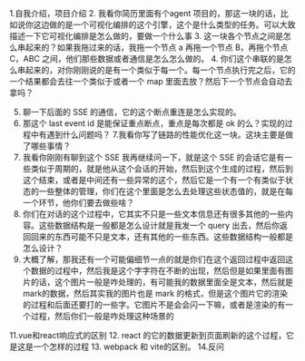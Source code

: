1.自我介绍，项目介绍
2. 我看你简历里面有个agent 项目的，那这一块的话，比如说你这边做的是一个可视化编排的这个引擎，这个是什么类型的任务。可以大致描述一下它可视化编排是怎么做的，要做一个什么事
3. 这一块各个节点之间是怎么串起来的？如果我拖过来的话，我拖一个节点 a 再拖一个节点 B，再拖个节点 C，ABC 之间，他们那些数据或者通信是怎么怎么做的。
4. 你们这个串联的是怎么串起来的，对你刚刚说的是有一个类似于每一个。每一个节点执行完之后，它的一个结果都会去往一个类似于或者一个 map 里面去放？然后下一个节点会自动去拿吗？

5. 聊一下后面的 SSE 的通信，它的这个断点重连是怎么实现的。
6. 那这个 last event id 是能保证重点断点，重点是每次都是 ok 的么？实现的过程中有遇到什么问题吗？
7.我看你写了链路的性能优化这一块。这块主要是做了哪些事情？
8. 我看你刚刚有聊到这个 SSE 我再继续问一下，就是这个 SSE 的会话它是有一些类似于周期的，就是他从这个会话的开始，然后到这个生成的过程，然后到这个结束，或者是中间还有一些异常的这个，然后它是一个有一个有类似于状态的一些整体的管理，你们在这个里面是怎么去处理这些状态值的，就是在每一个环节，他你们要去做些啥？
9. 你们在对话的这个过程中，它其实不只是一些文本信息还有很多其他的一些内容。这些数据结构是一般都是怎么设计就是我发一个 query 出去，然后你返回回来的东西可能不只是文本，还有其他的一些东西。这些数据结构一般都是怎么设计？
10. 大概了解，那我还有一个可能偏细节一点的就是你们在这个返回过程中返回这个数据的过程中，然后我是这个字字符在不断的出现，然后但是如果里面有图片的话，这个图片一般是咋处理的，有可能我的数据里面全是文本，然后就是mark的数据，然后其实我的图片也是 mark 的格式，但是这个图片它的渲染的过程和后面还要打的一些字。它图片不是会会闪一下嘛，或者是渲染的有一个过程，然后你们一般是咋处理这种场景的

11.vue和react响应式的区别
12. react 的它的数据更新到页面刷新的这个过程，它是这是一个怎样的过程
13. webpack 和 vite的区别。
14.反问